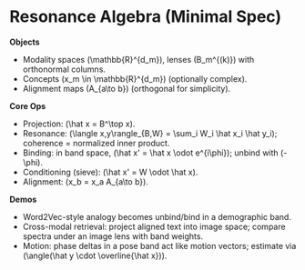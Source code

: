 
# Resonance Algebra (Minimal Spec)

**Objects**
- Modality spaces \(\mathbb{R}^{d_m}\), lenses \(B_m^{(k)}\) with orthonormal columns.
- Concepts \(x_m \in \mathbb{R}^{d_m}\) (optionally complex).
- Alignment maps \(A_{a\to b}\) (orthogonal for simplicity).

**Core Ops**
- Projection: \(\hat x = B^\top x\).
- Resonance: \(\langle x,y\rangle_{B,W} = \sum_i W_i \hat x_i \hat y_i\); coherence = normalized inner product.
- Binding: in band space, \(\hat x' = \hat x \odot e^{i\phi}\); unbind with \(-\phi\).
- Conditioning (sieve): \(\hat x' = W \odot \hat x\).
- Alignment: \(x_b = x_a A_{a\to b}\).

**Demos**
- Word2Vec-style analogy becomes unbind/bind in a demographic band.
- Cross-modal retrieval: project aligned text into image space; compare spectra under an image lens with band weights.
- Motion: phase deltas in a pose band act like motion vectors; estimate via \(\angle(\hat y \cdot \overline{\hat x})\).
